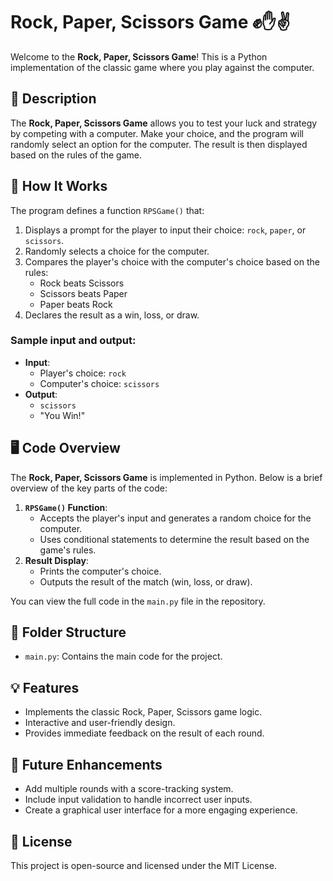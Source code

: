 # Rock, Paper, Scissors Game ✊✋✌️

Welcome to the **Rock, Paper, Scissors Game**! This is a Python implementation of the classic game where you play against the computer.

## 📝 Description

The **Rock, Paper, Scissors Game** allows you to test your luck and strategy by competing with a computer. Make your choice, and the program will randomly select an option for the computer. The result is then displayed based on the rules of the game.

## 🚀 How It Works

The program defines a function `RPSGame()` that:
1. Displays a prompt for the player to input their choice: `rock`, `paper`, or `scissors`.
2. Randomly selects a choice for the computer.
3. Compares the player's choice with the computer's choice based on the rules:
   - Rock beats Scissors
   - Scissors beats Paper
   - Paper beats Rock
4. Declares the result as a win, loss, or draw.

### Sample input and output:
- **Input**:
  - Player's choice: `rock`
  - Computer's choice: `scissors`
- **Output**:
  - `scissors`
  - "You Win!"

## 🖥️ Code Overview

The **Rock, Paper, Scissors Game** is implemented in Python. Below is a brief overview of the key parts of the code:

1. **`RPSGame()` Function**:
   - Accepts the player's input and generates a random choice for the computer.
   - Uses conditional statements to determine the result based on the game's rules.
2. **Result Display**:
   - Prints the computer's choice.
   - Outputs the result of the match (win, loss, or draw).

You can view the full code in the `main.py` file in the repository.

## 📂 Folder Structure

- `main.py`: Contains the main code for the project.

## 💡 Features

- Implements the classic Rock, Paper, Scissors game logic.
- Interactive and user-friendly design.
- Provides immediate feedback on the result of each round.

## 🌟 Future Enhancements

- Add multiple rounds with a score-tracking system.
- Include input validation to handle incorrect user inputs.
- Create a graphical user interface for a more engaging experience.

## 📜 License

This project is open-source and licensed under the MIT License.
